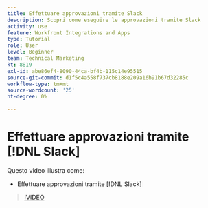 ```yaml
---
title: Effettuare approvazioni tramite Slack
description: Scopri come eseguire le approvazioni tramite Slack
activity: use
feature: Workfront Integrations and Apps
type: Tutorial
role: User
level: Beginner
team: Technical Marketing
kt: 8819
exl-id: abe86ef4-8090-44ca-bf4b-115c14e95515
source-git-commit: d1f5c4a558f737cb8188e209a16b91b67d32285c
workflow-type: tm+mt
source-wordcount: '25'
ht-degree: 0%

---
```


# Effettuare approvazioni tramite [!DNL Slack]

Questo video illustra come:

* Effettuare approvazioni tramite [!DNL Slack]

>[!VIDEO](https://video.tv.adobe.com/v/335119/?quality=12)
